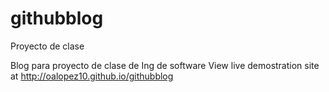 # githubblog
Proyecto de clase

Blog para proyecto de clase de Ing de software
View live demostration site at http://oalopez10.github.io/githubblog

